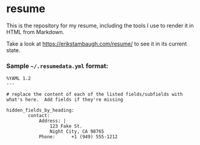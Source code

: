 
# resume

This is the repository for my resume, including the tools I use to render it in HTML from Markdown.

Take a look at <https://erikstambaugh.com/resume/> to see it in its current state.


### Sample `~/.resumedata.yml` format:

    %YAML 1.2
    ---

    # replace the content of each of the listed fields/subfields with what's here.  Add fields if they're missing

    hidden_fields_by_heading:
            contact:
                Address: |
                    123 Fake St.
                    Night City, CA 98765
                Phone:      +1 (949) 555-1212


